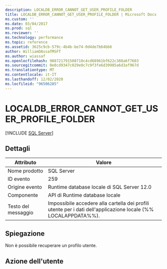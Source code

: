 ```yaml
---
description: LOCALDB_ERROR_CANNOT_GET_USER_PROFILE_FOLDER
title: LOCALDB_ERROR_CANNOT_GET_USER_PROFILE_FOLDER | Microsoft Docs
ms.custom: ''
ms.date: 03/04/2017
ms.prod: sql
ms.reviewer: ''
ms.technology: performance
ms.topic: reference
ms.assetid: 3625c9cb-579c-4b4b-be74-0d4de7b64bb6
author: WilliamDAssafMSFT
ms.author: wiassaf
ms.openlocfilehash: 988721791508710c4cd68961bf622c388a6f7603
ms.sourcegitcommit: 0e0cd9347c029e0c7c9f3fe6d39985a6d3af967d
ms.translationtype: MT
ms.contentlocale: it-IT
ms.lasthandoff: 12/02/2020
ms.locfileid: "96506285"
---
```

# <a name="localdb_error_cannot_get_user_profile_folder"></a>LOCALDB_ERROR_CANNOT_GET_USER_PROFILE_FOLDER
 [!INCLUDE [SQL Server](../../includes/applies-to-version/sqlserver.md)]
    
## <a name="details"></a>Dettagli  
  
| Attributo | Valore |
| --------- | ----- |
|Nome prodotto|SQL Server|  
|ID evento|259|  
|Origine evento|Runtime database locale di SQL Server 12.0|  
|Componente|API di Runtime database locale|  
|Testo del messaggio|Impossibile accedere alla cartella dei profili utente per i dati dell'applicazione locale (%% LOCALAPPDATA%%).|  
  
## <a name="explanation"></a>Spiegazione  
 Non è possibile recuperare un profilo utente.  
  
## <a name="user-action"></a>Azione dell'utente  
  
